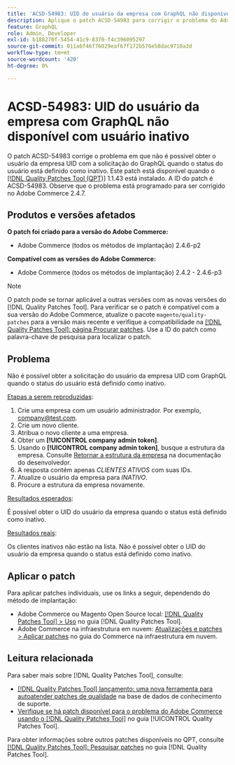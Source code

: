 ```yaml
---
title: 'ACSD-54983: UID do usuário da empresa com GraphQL não disponível com usuário inativo'
description: Aplique o patch ACSD-54983 para corrigir o problema do Adobe Commerce em que não é possível obter o usuário da empresa UID com a solicitação do GraphQL quando o status do usuário está definido como inativo.
feature: GraphQL
role: Admin, Developer
exl-id: b188270f-5454-41c9-8370-f4c396095297
source-git-commit: 011a6f46f76029eaf67f172b576e58dac9710a3d
workflow-type: tm+mt
source-wordcount: '420'
ht-degree: 0%

---
```


# ACSD-54983: UID do usuário da empresa com GraphQL não disponível com usuário inativo

O patch ACSD-54983 corrige o problema em que não é possível obter o usuário da empresa UID com a solicitação do GraphQL quando o status do usuário está definido como inativo. Este patch está disponível quando o [[!DNL Quality Patches Tool (QPT)]](https://experienceleague.adobe.com/en/docs/commerce-operations/tools/quality-patches-tool/quality-patches-tool-to-self-serve-quality-patches) 1.1.43 está instalado. A ID do patch é ACSD-54983. Observe que o problema está programado para ser corrigido no Adobe Commerce 2.4.7.

## Produtos e versões afetados

**O patch foi criado para a versão do Adobe Commerce:**

* Adobe Commerce (todos os métodos de implantação) 2.4.6-p2

**Compatível com as versões do Adobe Commerce:**

* Adobe Commerce (todos os métodos de implantação) 2.4.2 - 2.4.6-p3

>[!NOTE]
>
>O patch pode se tornar aplicável a outras versões com as novas versões do [!DNL Quality Patches Tool]. Para verificar se o patch é compatível com a sua versão do Adobe Commerce, atualize o pacote `magento/quality-patches` para a versão mais recente e verifique a compatibilidade na [[!DNL Quality Patches Tool]: página Procurar patches](https://experienceleague.adobe.com/tools/commerce-quality-patches/index.html). Use a ID do patch como palavra-chave de pesquisa para localizar o patch.

## Problema

Não é possível obter a solicitação do usuário da empresa UID com GraphQL quando o status do usuário está definido como inativo.

<u>Etapas a serem reproduzidas</u>:

1. Crie uma empresa com um usuário administrador. Por exemplo, company@test.com.
1. Crie um novo cliente.
1. Atribua o novo cliente a uma empresa.
1. Obter um **[!UICONTROL company admin token]**.
1. Usando o **[!UICONTROL company admin token]**, busque a estrutura da empresa. Consulte [Retornar a estrutura da empresa](https://developer.adobe.com/commerce/webapi/graphql/schema/b2b/company/queries/company/#return-the-company-structure) na documentação do desenvolvedor.
1. A resposta contém apenas *CLIENTES ATIVOS* com suas IDs.
1. Atualize o usuário da empresa para *INATIVO*.
1. Procure a estrutura da empresa novamente.

<u>Resultados esperados</u>:

É possível obter o UID do usuário da empresa quando o status está definido como inativo.

<u>Resultados reais</u>:

Os clientes inativos não estão na lista. Não é possível obter o UID do usuário da empresa quando o status está definido como inativo.

## Aplicar o patch

Para aplicar patches individuais, use os links a seguir, dependendo do método de implantação:

* Adobe Commerce ou Magento Open Source local: [[!DNL Quality Patches Tool] > Uso](/help/tools/quality-patches-tool/usage.md) no guia [!DNL Quality Patches Tool].
* Adobe Commerce na infraestrutura em nuvem: [Atualizações e patches > Aplicar patches](https://experienceleague.adobe.com/docs/commerce-cloud-service/user-guide/develop/upgrade/apply-patches.html) no guia do Commerce na infraestrutura em nuvem.

## Leitura relacionada

Para saber mais sobre [!DNL Quality Patches Tool], consulte:

* [[!DNL Quality Patches Tool] lançamento: uma nova ferramenta para autoatender patches de qualidade](https://experienceleague.adobe.com/en/docs/commerce-operations/tools/quality-patches-tool/quality-patches-tool-to-self-serve-quality-patches) na base de dados de conhecimento de suporte.
* [Verifique se há patch disponível para o problema do Adobe Commerce usando o  [!DNL Quality Patches Tool]](/help/tools/quality-patches-tool/patches-available-in-qpt/check-patch-for-magento-issue-with-magento-quality-patches.md) no guia [!UICONTROL Quality Patches Tool].


Para obter informações sobre outros patches disponíveis no QPT, consulte [[!DNL Quality Patches Tool]: Pesquisar patches](https://experienceleague.adobe.com/tools/commerce-quality-patches/index.html) no guia [!DNL Quality Patches Tool].
